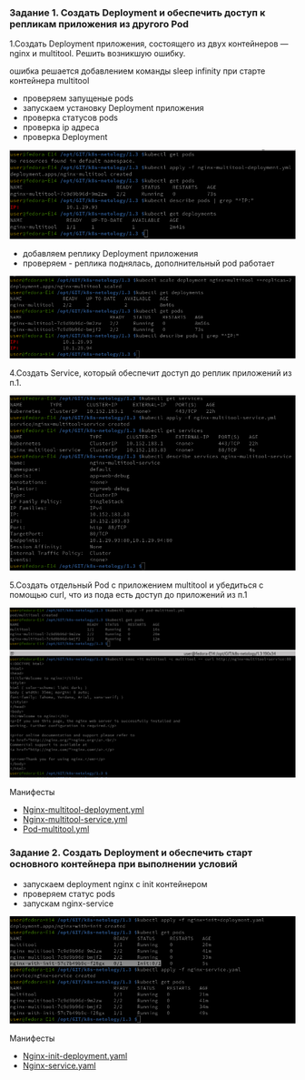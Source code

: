 ### Задание 1. Создать Deployment и обеспечить доступ к репликам приложения из другого Pod

1.Создать Deployment приложения, состоящего из двух контейнеров — nginx и multitool. Решить возникшую ошибку.

ошибка решается добавлением команды sleep infinity при старте контейнера multitool

- проверяем запущеные pods
- запускаем установку Deployment приложения
- проверка статусов pods
- проверка ip адреса
- проверка Deployment

![alt text](1.png)

- добавляем реплику Deployment приложения
- проверяем - реплика поднялась, дополнительный pod работает

![alt text](2.png)

4.Создать Service, который обеспечит доступ до реплик приложений из п.1.

![alt text](3.png)

5.Создать отдельный Pod с приложением multitool и убедиться с помощью curl, что из пода есть доступ до приложений из п.1

![alt text](4.png)

Манифесты 
- [Nginx-multitool-deployment.yml](nginx-multitool-deployment.yml) 
- [Nginx-multitool-service.yml](nginx-multitool-service.yml)
- [Pod-multitool.yml](pod-multitool.yml)


### Задание 2. Создать Deployment и обеспечить старт основного контейнера при выполнении условий

- запускаем deployment nginx с init контейнером
- проверяем статус pods
- запускам nginx-service
  
![alt text](5.png)

Манифесты 
- [Nginx-init-deployment.yaml](nginx-init-deployment.yaml)
- [Nginx-service.yaml](nginx-service.yaml)
